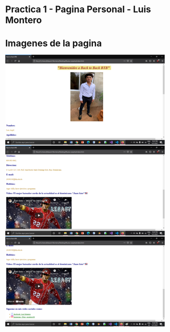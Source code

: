 # Practica 1 - Pagina Personal - Luis Montero
# Imagenes de la pagina 
![](/img/imagen.png?raw=true "Mi Imagen")
![](/img/imagen2.png?raw=true "Mi Imagen 2")
![](/img/imagen3.png?raw=true "Mi Imagen 3")